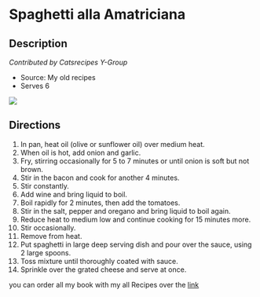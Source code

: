 # **Spaghetti alla Amatriciana**

## Description
_Contributed by Catsrecipes Y-Group_

- Source: My old recipes
- Serves 6 

![](https://static.wikia.nocookie.net/recipes/images/1/1d/Spaghettiamatriciana.jpg/revision/latest/scale-to-width-down/300?cb=20150922183313)


## Directions
1. In pan, heat oil (olive or sunflower oil) over medium heat.
2. When oil is hot, add onion and garlic.
3. Fry, stirring occasionally for 5 to 7 minutes or until onion is soft but not brown.
4. Stir in the bacon and cook for another 4 minutes.
5. Stir constantly.
6. Add wine and bring liquid to boil.
7. Boil rapidly for 2 minutes, then add the tomatoes.
8. Stir in the salt, pepper and oregano and bring liquid to boil again.
9. Reduce heat to medium low and continue cooking for 15 minutes more.
10. Stir occasionally.
11. Remove from heat.
12. Put spaghetti in large deep serving dish and pour over the sauce, using 2 large spoons.
13. Toss mixture until thoroughly coated with sauce.
14. Sprinkle over the grated cheese and serve at once.

you can order all my book with my all Recipes over the [link](http://omar.com)
